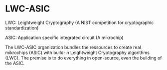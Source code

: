 # LWC-ASIC

LWC: Leightweight Cryptography (A NIST competition for cryptographic standardization)

ASIC: Application specific integrated circuit (A mikrochip)

The LWC-ASIC organization bundles the ressources to create real mikrochips (ASIC) with build-in Leightweight Cryptography algorithms (LWC). The premise is to do everything in open-source, even the building of the ASIC.
